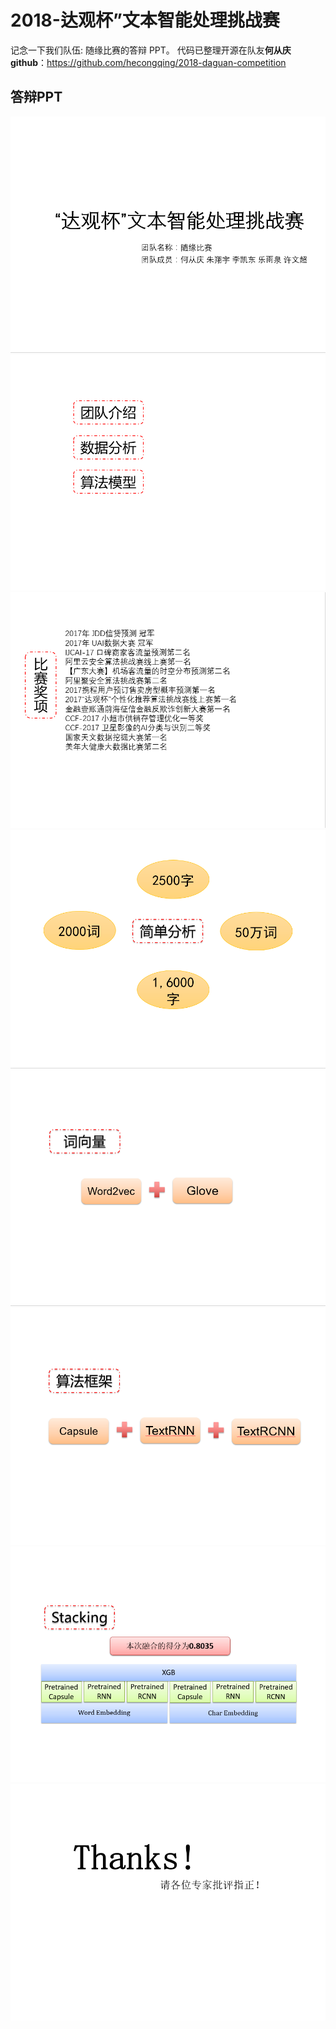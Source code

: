 # 2018-达观杯”文本智能处理挑战赛

记念一下我们队伍: 随缘比赛的答辩 PPT。
代码已整理开源在队友**何从庆github**：https://github.com/hecongqing/2018-daguan-competition


## 答辩PPT

![](./images/幻灯片0.png '')
![](./images/幻灯片1.png '')
![](./images/幻灯片2.png '')
![](./images/幻灯片3.png '')
![](./images/幻灯片4.png '')
![](./images/幻灯片5.png '')
![](./images/幻灯片6.png '')
![](./images/幻灯片7.png '')





